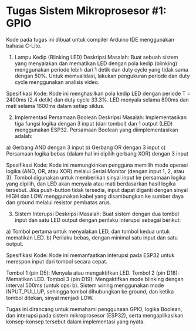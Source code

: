 # Tugas Sistem Mikroprosesor #1: GPIO
Kode pada tugas ini dibuat untuk compiler Arduino IDE menggunakan bahasa C-Lite.

1. Lampu Kedip (Blinking LED)
Deskripsi Masalah:
Buat sebuah sistem yang menyalakan dan mematikan LED dengan pola kedip (blinking) menggunakan periode lebih dari 1 detik dan duty cycle yang tidak sama dengan 50%. Untuk memvalidasi, lakukan pengukuran periode dan duty cycle menggunakan analisis video.

Spesifikasi Kode:
Kode ini menghasilkan pola kedip LED dengan periode T = 2400ms (2.4 detik) dan duty cycle 33.3%. LED menyala selama 800ms dan mati selama 1600ms dalam setiap siklus.

2. Implementasi Persamaan Boolean
Deskripsi Masalah:
Implementasikan tiga fungsi logika dengan 3 input (dari tombol) dan 1 output (LED) menggunakan ESP32. Persamaan Boolean yang diimplementasikan adalah:

a) Gerbang AND dengan 3 input
b) Gerbang OR dengan 3 input
c) Persamaan logika bebas (dalam hal ini dipilih gerbang XOR) dengan 3 input

Spesifikasi Kode:
Kode ini memungkinkan pengguna memilih mode operasi logika (AND, OR, atau XOR) melalui Serial Monitor (dengan input 1, 2, atau 3). Tombol digunakan untuk memberikan sinyal input ke persamaan logika yang dipilih, dan LED akan menyala atau mati berdasarkan hasil logika tersebut.
Jika push-button tidak tersedia, input dapat diganti dengan sinyal HIGH dan LOW menggunakan kabel yang disambungkan ke sumber daya dan ground melalui resistor pembatas arus.

3. Sistem Interupsi
Deskripsi Masalah:
Buat sistem dengan dua tombol input dan satu LED output dengan perilaku interupsi sebagai berikut:

a) Tombol pertama untuk menyalakan LED, dan tombol kedua untuk mematikan LED.
b) Perilaku bebas, dengan minimal satu input dan satu output.

Spesifikasi Kode:
Kode ini memanfaatkan interupsi pada ESP32 untuk merespon input dari tombol secara cepat.

Tombol 1 (pin D5): Menyala atau mengaktifkan LED.
Tombol 2 (pin D18): Mematikan LED.
Tombol 3 (pin D19): Mengaktifkan mode blinking dengan interval 500ms (untuk opsi b).
Sistem wiring menggunakan mode INPUT_PULLUP, sehingga tombol dihubungkan ke ground, dan ketika tombol ditekan, sinyal menjadi LOW.

Tugas ini dirancang untuk memahami penggunaan GPIO, logika Boolean, dan interupsi pada sistem mikroprosesor (ESP32), serta mengaplikasikan konsep-konsep tersebut dalam implementasi yang nyata.
